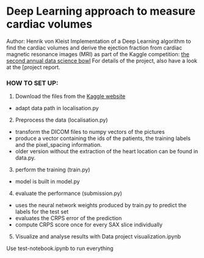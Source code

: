 # Deep Learning approach to measure cardiac volumes
Author: Henrik von Kleist
Implementation of a Deep Learning algorithm to find the cardiac volumes 
and derive the ejection fraction from cardiac magnetic resonance images (MRI)
as part of the Kaggle competition: [the second annual data science bowl](https://www.kaggle.com/c/second-annual-data-science-bowl/overview/description)
For details of the project, also have a look at the [project report.

     
### HOW TO SET UP:
1. Download the files from the [Kaggle website](https://www.kaggle.com/c/second-annual-data-science-bowl/data)
* adapt data path in localisation.py
2. Preprocess the data (localisation.py)
* transform the DICOM files to numpy vectors of the pictures
* produce a vector containing the ids of the patients, the training labels and the pixel_spacing information.
* older version without the extraction of the heart location can be found in data.py.
3. perform the training (train.py)
* model is built in model.py
4. evaluate the performance (submission.py)
* uses the neural network weights produced by train.py to predict the labels
for the test set
* evaluates the CRPS error of the prediction
* compute CRPS score once for every SAX slice individually
5. Visualize and analyse results with Data project visualization.ipynb

Use test-notebook.ipynb to run everything



